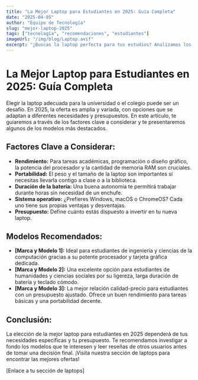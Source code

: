 ```yaml
---
title: "La Mejor Laptop para Estudiantes en 2025: Guía Completa"
date: "2025-04-05"
author: "Equipo de Tecnología"
slug: "mejor-laptop-2025"
tags: ["tecnología", "recomendaciones", "estudiantes"]
imageUrl: "/img/blog/Laptop.avif"
excerpt: "¿Buscas la laptop perfecta para tus estudios? Analizamos los modelos más recomendados por rendimiento, portabilidad y precio."
---
```


# La Mejor Laptop para Estudiantes en 2025: Guía Completa

Elegir la laptop adecuada para la universidad o el colegio puede ser un desafío. En 2025, la oferta es amplia y variada, con opciones que se adaptan a diferentes necesidades y presupuestos. En este artículo, te guiaremos a través de los factores clave a considerar y te presentaremos algunos de los modelos más destacados.

## Factores Clave a Considerar:

* **Rendimiento:** Para tareas académicas, programación o diseño gráfico, la potencia del procesador y la cantidad de memoria RAM son cruciales.
* **Portabilidad:** El peso y el tamaño de la laptop son importantes si necesitas llevarla contigo a clase o a la biblioteca.
* **Duración de la batería:** Una buena autonomía te permitirá trabajar durante horas sin necesidad de un enchufe.
* **Sistema operativo:** ¿Prefieres Windows, macOS o ChromeOS? Cada uno tiene sus propias ventajas y desventajas.
* **Presupuesto:** Define cuánto estás dispuesto a invertir en tu nueva laptop.

## Modelos Recomendados:

* **[Marca y Modelo 1]:** Ideal para estudiantes de ingeniería y ciencias de la computación gracias a su potente procesador y tarjeta gráfica dedicada.
* **[Marca y Modelo 2]:** Una excelente opción para estudiantes de humanidades y ciencias sociales por su ligereza, larga duración de batería y teclado cómodo.
* **[Marca y Modelo 3]:** La mejor relación calidad-precio para estudiantes con un presupuesto ajustado. Ofrece un buen rendimiento para tareas básicas y una portabilidad decente.

## Conclusión:

La elección de la mejor laptop para estudiantes en 2025 dependerá de tus necesidades específicas y tu presupuesto. Te recomendamos investigar a fondo los modelos que te interesen y leer reseñas de otros usuarios antes de tomar una decisión final. ¡Visita nuestra sección de laptops para encontrar las mejores ofertas!

[Enlace a tu sección de laptops]